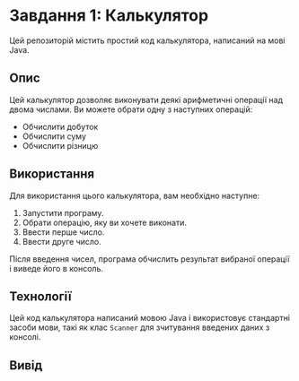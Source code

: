 #  Завдання 1: Калькулятор

Цей репозиторій містить простий код калькулятора, написаний на мові Java.

## Опис

Цей калькулятор дозволяє виконувати деякі арифметичні операції над двома числами. Ви можете обрати одну з наступних операцій:
- Обчислити добуток
- Обчислити суму
- Обчислити різницю

## Використання

Для використання цього калькулятора, вам необхідно наступне:
1. Запустити програму.
2. Обрати операцію, яку ви хочете виконати.
3. Ввести перше число.
4. Ввести друге число.

Після введення чисел, програма обчислить результат вибраної операції і виведе його в консоль.

## Технології

Цей код калькулятора написаний мовою Java і використовує стандартні засоби мови, такі як клас `Scanner` для зчитування введених даних з консолі.

## Вивід

